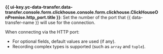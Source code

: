 **{{ ui-key.yc-data-transfer.data-transfer.console.form.clickhouse.console.form.clickhouse.ClickHouseOnPremise.http_port.title }}**: Set the number of the port that {{ data-transfer-name }} will use for the connection.

When connecting via the HTTP port:

* For optional fields, default values are used (if any).
* Recording complex types is supported (such as `array` and `tuple`).
